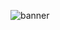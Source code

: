![banner](https://user-images.githubusercontent.com/104861928/195234401-a93a73a8-7c06-45e5-92e3-713fd472c079.gif)
